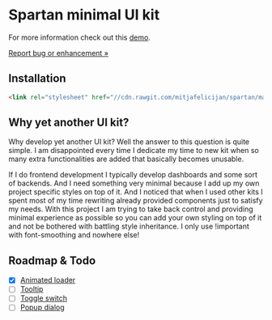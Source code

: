 # Spartan minimal UI kit

For more information check out this [demo](https://mitjafelicijan.com/pub/spartan/).

[Report bug or enhancement »](https://github.com/mitjafelicijan/spartan/issues/new)

## Installation

```html
<link rel="stylesheet" href="//cdn.rawgit.com/mitjafelicijan/spartan/master/dist/spartan.min.css">
```


## Why yet another UI kit?

Why develop yet another UI kit? Well the answer to this question is quite simple. I am disappointed every time I dedicate my time to new kit when so many extra functionalities are added that basically becomes unusable.

If I do frontend development I typically develop dashboards and some sort of backends. And I need something very minimal because I add up my own project specific styles on top of it. And I noticed that when I used other kits I spent most of my time rewriting already provided components just to satisfy my needs. With this project I am trying to take back control and providing minimal experience as possible so you can add your own styling on top of it and not be bothered with battling style inheritance. I only use !important with font-smoothing and nowhere else!


## Roadmap & Todo

- [x] [Animated loader](https://www.w3schools.com/howto/howto_css_loader.asp)
- [ ] [Tooltip](https://www.w3schools.com/howto/howto_css_tooltip.asp)
- [ ] [Toggle switch](https://www.w3schools.com/howto/howto_css_switch.asp)
- [ ] [Popup dialog](https://www.w3schools.com/tags/tag_dialog.asp)
